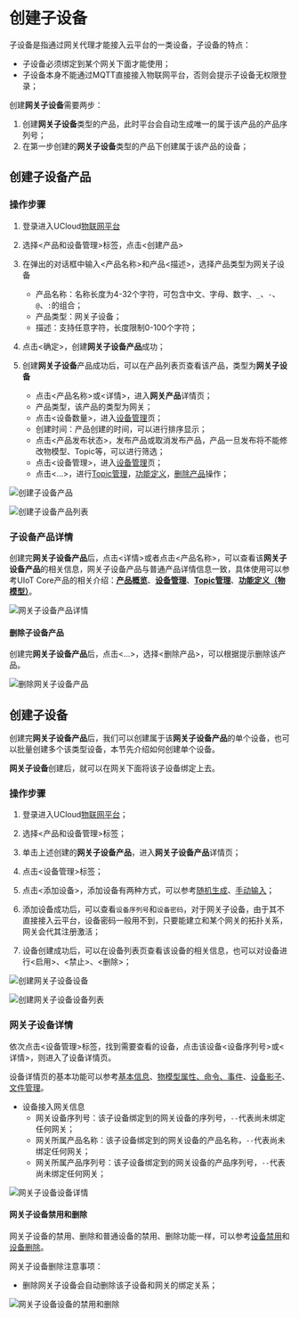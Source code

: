 # 创建子设备

子设备是指通过网关代理才能接入云平台的一类设备，子设备的特点：

- 子设备必须绑定到某个网关下面才能使用；
- 子设备本身不能通过MQTT直接接入物联网平台，否则会提示子设备无权限登录；

创建**网关子设备**需要两步：

1. 创建**网关子设备**类型的产品，此时平台会自动生成唯一的属于该产品的产品序列号；
2. 在第一步创建的**网关子设备**类型的产品下创建属于该产品的设备；

## 创建子设备产品

### 操作步骤 

1. 登录进入UCloud[物联网平台](https://console.ucloud.cn/uiot)
2. 选择<产品和设备管理>标签，点击<创建产品>
3. 在弹出的对话框中输入<产品名称>和产品<描述>，选择产品类型为网关子设备
   - 产品名称：名称长度为4-32个字符，可包含中文、字母、数字、`_`、`-`、`@`、`:`的组合；
   - 产品类型：网关子设备；
   - 描述：支持任意字符，长度限制0-100个字符；

4. 点击<确定>，创建**网关子设备产品**成功；
5. 创建**网关子设备**产品成功后，可以在产品列表页查看该产品，类型为**网关子设备**
   - 点击<产品名称>或<详情>，进入**网关产品**详情页；
   - 产品类型，该产品的类型为网关；
   - 点击<设备数量>，进入[设备管理](https://docs.ucloud.cn/iot/uiot-core/console_guide/product_device/create_devcies?id=管理设备)页；
   - 创建时间：产品创建的时间，可以进行排序显示；
   - 点击<产品发布状态>，发布产品或取消发布产品，产品一旦发布将不能修改物模型、Topic等，可以进行筛选；
   - 点击<设备管理>，进入[设备管理](https://docs.ucloud.cn/iot/uiot-core/console_guide/product_device/create_devcies?id=管理设备)页；
   - 点击<...>，进行[Topic管理](https://docs.ucloud.cn/iot/uiot-core/console_guide/product_device/topic)，[功能定义](https://docs.ucloud.cn/iot/uiot-core/console_guide/thingmode/thingmode_guide)，[删除产品](https://docs.ucloud.cn/iot/uiot-core/console_guide/product_device/create_products?id=删除产品)操作；

![创建子设备产品](../../images/创建子设备产品.png)

![创建子设备产品列表](../../images/创建子设备产品列表.png)

### 子设备产品详情

创建完**网关子设备产品**后，点击<详情>或者点击<产品名称>，可以查看该**网关子设备产品**的相关信息，网关子设备产品与普通产品详情信息一致，具体使用可以参考UIoT Core产品的相关介绍：**[产品概览]()**、**[设备管理](https://docs.ucloud.cn/iot/uiot-core/console_guide/product_device/create_devcies?id=管理设备)**、**[Topic管理](https://docs.ucloud.cn/iot/uiot-core/console_guide/product_device/topic)**、**[功能定义（物模型）](https://docs.ucloud.cn/iot/uiot-core/console_guide/thingmode/thingmode_guide)**。

![网关子设备产品详情](../../images/网关子设备产品详情.png)

#### 删除子设备产品

创建完**网关子设备产品**后，点击<...>，选择<删除产品>，可以根据提示删除该产品。

![删除网关子设备产品](../../images/删除网关子设备产品.png)

## 创建子设备

创建完**网关子设备产品**后，我们可以创建属于该**网关子设备产品**的单个设备，也可以批量创建多个该类型设备，本节先介绍如何创建单个设备。

**网关子设备**创建后，就可以在网关下面将该子设备绑定上去。

### 操作步骤

1. 登录进入UCloud[物联网平台](https://console.ucloud.cn/uiot)；

2. 选择<产品和设备管理>标签；

3. 单击上述创建的**网关子设备产品**，进入**网关子设备产品**详情页；

4. 点击<设备管理>标签；

5. 点击<添加设备>，添加设备有两种方式，可以参考[随机生成]()、[手动输入]()；

6. 添加设备成功后，可以查看`设备序列号`和`设备密码`，对于网关子设备，由于其不直接接入云平台，设备密码一般用不到，只要能建立和某个网关的拓扑关系，网关会代其注册激活；

7. 设备创建成功后，可以在设备列表页查看该设备的相关信息，也可以对设备进行<启用>、<禁止>、<删除>；

![创建网关子设备设备](../../images/创建网关子设备设备.png)

![创建网关子设备设备列表](../../images/创建网关子设备设备列表.png)

### 网关子设备详情

依次点击<设备管理>标签，找到需要查看的设备，点击该设备<设备序列号>或<详情>，则进入了设备详情页。

设备详情页的基本功能可以参考[基本信息]()、[物模型属性、命令、事件]()、[设备影子]()、[文件管理]()。

- 设备接入网关信息
  - 网关设备序列号：该子设备绑定到的网关设备的序列号，`--`代表尚未绑定任何网关；
  - 网关所属产品名称：该子设备绑定到的网关设备的产品名称，`--`代表尚未绑定任何网关；
  - 网关所属产品序列号：该子设备绑定到的网关设备的产品序列号，`--`代表尚未绑定任何网关；

![网关子设备设备详情](../../images/网关子设备设备详情.png)

#### 网关子设备禁用和删除

网关子设备的禁用、删除和普通设备的禁用、删除功能一样，可以参考[设备禁用]()和[设备删除]()。

网关子设备删除注意事项：

- 删除网关子设备会自动删除该子设备和网关的绑定关系；

![网关子设备设备的禁用和删除](../../images/网关子设备设备的禁用和删除.png)